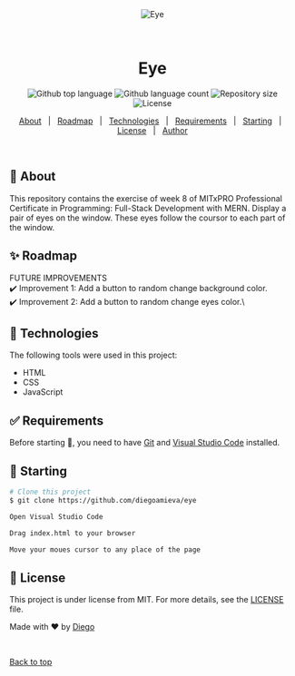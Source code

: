 <div align="center" id="top"> 
  <img src="./.github/app.gif" alt="Eye" />

  &#xa0;

  <!-- <a href="https://eye.netlify.app">Demo</a> -->
</div>

<h1 align="center">Eye</h1>

<p align="center">
  <img alt="Github top language" src="https://img.shields.io/github/languages/top/diegoamieva/eye?color=56BEB8">

  <img alt="Github language count" src="https://img.shields.io/github/languages/count/diegoamieva/eye?color=56BEB8">

  <img alt="Repository size" src="https://img.shields.io/github/repo-size/diegoamieva/eye?color=56BEB8">

  <img alt="License" src="https://img.shields.io/github/license/diegoamieva/eye?color=56BEB8">

  <!-- <img alt="Github issues" src="https://img.shields.io/github/issues/diegoamieva/eye?color=56BEB8" /> -->

  <!-- <img alt="Github forks" src="https://img.shields.io/github/forks/diegoamieva/eye?color=56BEB8" /> -->

  <!-- <img alt="Github stars" src="https://img.shields.io/github/stars/diegoamieva/eye?color=56BEB8" /> -->
</p>

<!-- Status -->

<!-- <h4 align="center"> 
	🚧  Eye 🚀 Under construction...  🚧
</h4> 

<hr> -->

<p align="center">
  <a href="#dart-about">About</a> &#xa0; | &#xa0; 
  <a href="#sparkles-roadmap">Roadmap</a> &#xa0; | &#xa0;
  <a href="#rocket-technologies">Technologies</a> &#xa0; | &#xa0;
  <a href="#white_check_mark-requirements">Requirements</a> &#xa0; | &#xa0;
  <a href="#checkered_flag-starting">Starting</a> &#xa0; | &#xa0;
  <a href="#memo-license">License</a> &#xa0; | &#xa0;
  <a href="https://github.com/diegoamieva" target="_blank">Author</a>
</p>

<br>

## :dart: About ##

This repository contains the exercise of week 8 of MITxPRO Professional Certificate in Programming: Full-Stack Development with MERN. Display a pair of eyes on the window. These eyes follow the coursor to each part of the window.

## :sparkles: Roadmap ##

FUTURE IMPROVEMENTS\
:heavy_check_mark: Improvement 1: Add a button to random change background color.\
:heavy_check_mark: Improvement 2: Add a button to random change eyes color.\

## :rocket: Technologies ##

The following tools were used in this project:

- HTML
- CSS
- JavaScript

## :white_check_mark: Requirements ##

Before starting :checkered_flag:, you need to have [Git](https://git-scm.com) and [Visual Studio Code](https://code.visualstudio.com) installed.

## :checkered_flag: Starting ##

```bash
# Clone this project
$ git clone https://github.com/diegoamieva/eye

Open Visual Studio Code

Drag index.html to your browser

Move your moues cursor to any place of the page
```

## :memo: License ##

This project is under license from MIT. For more details, see the [LICENSE](LICENSE.md) file.


Made with :heart: by <a href="https://github.com/diegoamieva" target="_blank">Diego</a>

&#xa0;

<a href="#top">Back to top</a>
